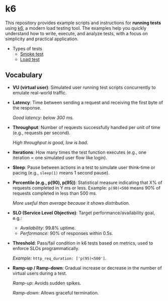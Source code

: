 # k6

This repository provides example scripts and instructions for **running tests** using [k6](https://k6.io/), a modern load testing tool. The examples help you quickly understand how to write, execute, and analyze tests, with a focus on simplicity and practical application.

- Types of tests
    - [Smoke test](smoke-test/definition.md)
    - [Load test](load-test/definition.md)

## Vocabulary

- **VU (virtual user)**: Simulated user running test scripts concurrently to emulate real-world traffic.
- **Latency**: Time between sending a request and receiving the first byte of the response.
  
  _Good latency: below 300 ms._

- **Throughput**: Number of requests successfully handled per unit of time (e.g., requests per second).

  _High throughput is good, low is bad._
- **Iterations**: How many times the test function executes (e.g., one iteration = one simulated user flow like login).
- **Sleep**: Pause between actions in a test to simulate user think-time or pacing (e.g., `sleep(1)` means 1 second pause).

- **Percentile (e.g., p(90), p(95))**: Statistical measure indicating that X% of requests completed in Y ms or less.
Example: `p(90)<500` means 90% of requests completed in less than 500 ms.

  _More useful than average because it shows distribution._

- **SLO (Service Level Objective)**: Target performance/availability goal, e.g.:
    - _Availability:_ 99.8% uptime.
    - _Performance:_ 90% of responses within 0.5s.
- **Threshold**: Pass/fail condition in k6 tests based on metrics, used to enforce SLOs programmatically.

  _Example:_ `http_req_duration: ['p(95)<500']`.
- **Ramp-up / Ramp-down**: Gradual increase or decrease in the number of virtual users during a test.

  _Ramp-up_: Avoids sudden spikes.
  
  _Ramp-down_: Allows graceful termination.


<!--
- performance tests
    significant number of users
- stress tests
- spike tests
-->